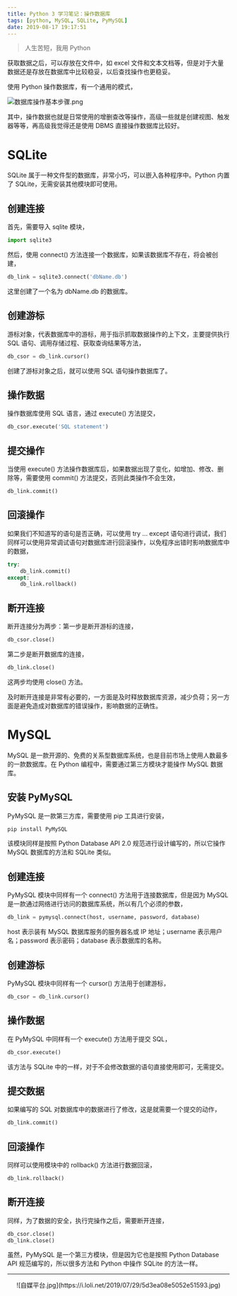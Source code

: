 ```yaml
---
title: Python 3 学习笔记：操作数据库
tags: [python, MySQL, SQLite, PyMySQL]
date: 2019-08-17 19:17:51
---
```


> 人生苦短，我用 Python

获取数据之后，可以存放在文件中，如 excel 文件和文本文档等，但是对于大量数据还是存放在数据库中比较稳妥，以后查找操作也更稳妥。

使用 Python 操作数据库，有一个通用的模式，

![数据库操作基本步骤.png](https://i.loli.net/2019/08/16/DWFYeBikJIGcyLp.png)

其中，操作数据也就是日常使用的增删查改等操作，高级一些就是创建视图、触发器等等，再高级我觉得还是使用 DBMS 直接操作数据库比较好。

# SQLite

SQLite 属于一种文件型的数据库，非常小巧，可以嵌入各种程序中。Python 内置了 SQLite，无需安装其他模块即可使用。

## 创建连接

首先，需要导入 sqlite 模块，

```python
import sqlite3
```

然后，使用 connect() 方法连接一个数据库，如果该数据库不存在，将会被创建，

```python
db_link = sqlite3.connect('dbName.db')
```

这里创建了一个名为 dbName.db 的数据库。

## 创建游标

游标对象，代表数据库中的游标，用于指示抓取数据操作的上下文，主要提供执行 SQL 语句、调用存储过程、获取查询结果等方法，

```python
db_csor = db_link.cursor()
```

创建了游标对象之后，就可以使用 SQL 语句操作数据库了。

## 操作数据

操作数据库使用 SQL 语言，通过 execute() 方法提交，

```python
db_csor.execute('SQL statement')
```

## 提交操作

当使用 execute() 方法操作数据库后，如果数据出现了变化，如增加、修改、删除等，需要使用 commit() 方法提交，否则此类操作不会生效，

```python
db_link.commit()
```

## 回滚操作

如果我们不知道写的语句是否正确，可以使用 try ... except 语句进行调试，我们同样可以使用异常调试语句对数据库进行回滚操作，以免程序出错时影响数据库中的数据，

```python
try:
    db_link.commit()
except:
    db_link.rollback()
```

## 断开连接

断开连接分为两步：第一步是断开游标的连接，

```python
db_csor.close()
```

第二步是断开数据库的连接，

```python
db_link.close()
```

这两步均使用 close() 方法。

及时断开连接是非常有必要的，一方面是及时释放数据库资源，减少负荷；另一方面是避免造成对数据库的错误操作，影响数据的正确性。

# MySQL

MySQL 是一款开源的、免费的关系型数据库系统，也是目前市场上使用人数最多的一款数据库。在 Python 编程中，需要通过第三方模块才能操作 MySQL 数据库。

## 安装 PyMySQL

PyMySQL 是一款第三方库，需要使用 pip 工具进行安装，

```python
pip install PyMySQL

```

该模块同样是按照 Python Database API 2.0 规范进行设计编写的，所以它操作 MySQL 数据库的方法和 SQLite 类似。

## 创建连接

PyMySQL 模块中同样有一个 connect() 方法用于连接数据库，但是因为 MySQL 是一款通过网络进行访问的数据库系统，所以有几个必须的参数，

```python
db_link = pymysql.connect(host, username, password, database)

```

host 表示装有 MySQL 数据库服务的服务器名或 IP 地址；username 表示用户名；password 表示密码；database 表示数据库的名称。

## 创建游标

PyMySQL 模块中同样有一个 cursor() 方法用于创建游标，

```python
db_csor = db_link.cursor()

```

## 操作数据

在 PyMySQL 中同样有一个 execute() 方法用于提交 SQL，

```python
db_csor.execute()

```

该方法与 SQLite 中的一样，对于不会修改数据的语句直接使用即可，无需提交。

## 提交数据

如果编写的 SQL 对数据库中的数据进行了修改，这是就需要一个提交的动作，

```python
db_link.commit()

```

## 回滚操作

同样可以使用模块中的 rollback() 方法进行数据回滚，

```python
db_link.rollback()

```

## 断开连接

同样，为了数据的安全，执行完操作之后，需要断开连接，

```python
db_csor.close()
db_link.close()

```

虽然，PyMySQL 是一个第三方模块，但是因为它也是按照 Python Database API 规范编写的，所以很多方法和 Python 中操作 SQLite 的方法一样。



------

<div align="center">
    ![自媒平台.jpg](https://i.loli.net/2019/07/29/5d3ea08e5052e51593.jpg)
</div>

